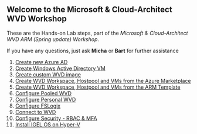 ## Welcome to the Microsoft & Cloud-Architect WVD Workshop

These are the Hands-on Lab steps, part of the *Microsoft & Cloud-Architect WVD ARM (Spring update) Workshop*.

If you have any questions, just ask **Micha** or **Bart** for further assistance

1. [Create new Azure AD](/CA-Microsoft-WVD_ARM-Workshop/Create%20Azure%20AD)
2. [Create Windows Active Directory VM](/CA-Microsoft-WVD_ARM-Workshop/Create%20Windows%20Active%20Directory%20VM)
3. [Create custom WVD image](/CA-Microsoft-WVD_ARM-Workshop/Create%20custom%20WVD%20image)
4. [Create WVD Workspace, Hostpool and VMs from the Azure Marketplace](/CA-Microsoft-WVD_ARM-Workshop/Create%20WVD%20Hostpool%20and%20VM%20for%20Pooled%20usage)
5. [Create WVD Workspace, Hostpool and VMs from the ARM Template](/CA-Microsoft-WVD_ARM-Workshop/Create%20WVD%20Hostpool%20and%20VM%20for%20Personal%20usage/)
6. [Configure Pooled WVD](/CA-Microsoft-WVD_ARM-Workshop/Configure%20Pooled%20WVD)
7. [Configure Personal WVD](/CA-Microsoft-WVD_ARM-Workshop/Configure%20Personal%20WVD)
8. [Configure FSLogix](/CA-Microsoft-WVD_ARM-Workshop/Configure%20FSLogix)
9. [Connect to WVD](/CA-Microsoft-WVD_ARM-Workshop/Connect%20to%20WVD)
10. [Configure Security - RBAC & MFA](/CA-Microsoft-WVD_ARM-Workshop/Configure%20Security%20-%20RBAC%20%26%20MFA)
11. [Install IGEL OS on Hyper-V](/CA-Microsoft-WVD_ARM-Workshop/Create%20Igel%20OS%20on%20HyperV)

<script type="text/javascript">
    setTimeout(function() { 
            document.getElementById("sidebar").style.display = "none";
            var x = document.getElementsByClassName('inner'); 
            x[0].style.width = "90%";
            var x = document.getElementsByTagName('h1'); 
            x[0].style.width = "90%";
            x[0].style.textAlign = "center"
            x[0].innerHTML = "Microsoft & Cloud-Architect WVD Workshop"
        }, 250);
</script>